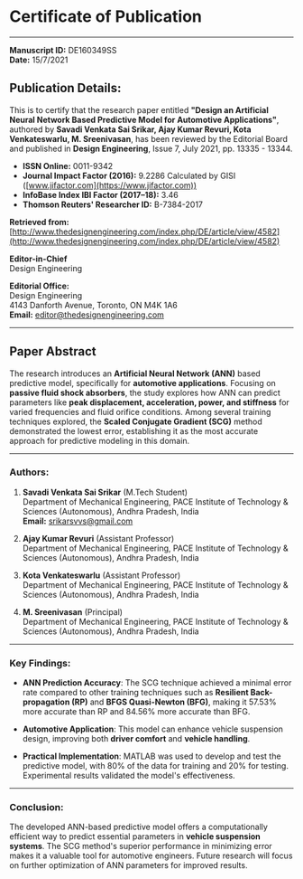 # Certificate of Publication

---

**Manuscript ID:** DE160349SS  
**Date:** 15/7/2021  

## Publication Details:

This is to certify that the research paper entitled **"Design an Artificial Neural Network Based Predictive Model for Automotive Applications"**, authored by **Savadi Venkata Sai Srikar, Ajay Kumar Revuri, Kota Venkateswarlu, M. Sreenivasan**, has been reviewed by the Editorial Board and published in **Design Engineering**, Issue 7, July 2021, pp. 13335 - 13344.

- **ISSN Online:** 0011-9342
- **Journal Impact Factor (2016):** 9.2286 Calculated by GISI ([www.jifactor.com](https://www.jifactor.com))
- **InfoBase Index IBI Factor (2017–18):** 3.46  
- **Thomson Reuters' Researcher ID:** B-7384-2017

**Retrieved from:** [http://www.thedesignengineering.com/index.php/DE/article/view/4582](http://www.thedesignengineering.com/index.php/DE/article/view/4582)

**Editor-in-Chief**  
Design Engineering  

**Editorial Office:**  
Design Engineering  
4143 Danforth Avenue, Toronto, ON M4K 1A6  
**Email:** editor@thedesignengineering.com

---

## Paper Abstract

The research introduces an **Artificial Neural Network (ANN)** based predictive model, specifically for **automotive applications**. Focusing on **passive fluid shock absorbers**, the study explores how ANN can predict parameters like **peak displacement, acceleration, power, and stiffness** for varied frequencies and fluid orifice conditions. Among several training techniques explored, the **Scaled Conjugate Gradient (SCG)** method demonstrated the lowest error, establishing it as the most accurate approach for predictive modeling in this domain.

---

### Authors:

1. **Savadi Venkata Sai Srikar** (M.Tech Student)  
   Department of Mechanical Engineering, PACE Institute of Technology & Sciences (Autonomous), Andhra Pradesh, India  
   **Email:** srikarsvvs@gmail.com

2. **Ajay Kumar Revuri** (Assistant Professor)  
   Department of Mechanical Engineering, PACE Institute of Technology & Sciences (Autonomous), Andhra Pradesh, India

3. **Kota Venkateswarlu** (Assistant Professor)  
   Department of Mechanical Engineering, PACE Institute of Technology & Sciences (Autonomous), Andhra Pradesh, India

4. **M. Sreenivasan** (Principal)  
   Department of Mechanical Engineering, PACE Institute of Technology & Sciences (Autonomous), Andhra Pradesh, India

---

### Key Findings:

- **ANN Prediction Accuracy**: The SCG technique achieved a minimal error rate compared to other training techniques such as **Resilient Back-propagation (RP)** and **BFGS Quasi-Newton (BFG)**, making it 57.53% more accurate than RP and 84.56% more accurate than BFG.

- **Automotive Application**: This model can enhance vehicle suspension design, improving both **driver comfort** and **vehicle handling**.

- **Practical Implementation**: MATLAB was used to develop and test the predictive model, with 80% of the data for training and 20% for testing. Experimental results validated the model's effectiveness.

---

### Conclusion:

The developed ANN-based predictive model offers a computationally efficient way to predict essential parameters in **vehicle suspension systems**. The SCG method's superior performance in minimizing error makes it a valuable tool for automotive engineers. Future research will focus on further optimization of ANN parameters for improved results.
